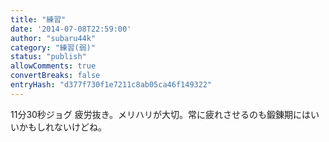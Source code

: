```yaml
---
title: "練習"
date: '2014-07-08T22:59:00'
author: "subaru44k"
category: "練習(弱)"
status: "publish"
allowComments: true
convertBreaks: false
entryHash: "d377f730f1e7211c8ab05ca46f149322"
---
```

11分30秒ジョグ
疲労抜き。メリハリが大切。常に疲れさせるのも鍛錬期にはいいかもしれないけどね。
